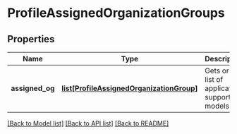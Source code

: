 # ProfileAssignedOrganizationGroups

## Properties
Name | Type | Description | Notes
------------ | ------------- | ------------- | -------------
**assigned_og** | [**list[ProfileAssignedOrganizationGroup]**](ProfileAssignedOrganizationGroup.md) | Gets or sets list of application supported models. | [optional] 

[[Back to Model list]](../README.md#documentation-for-models) [[Back to API list]](../README.md#documentation-for-api-endpoints) [[Back to README]](../README.md)


